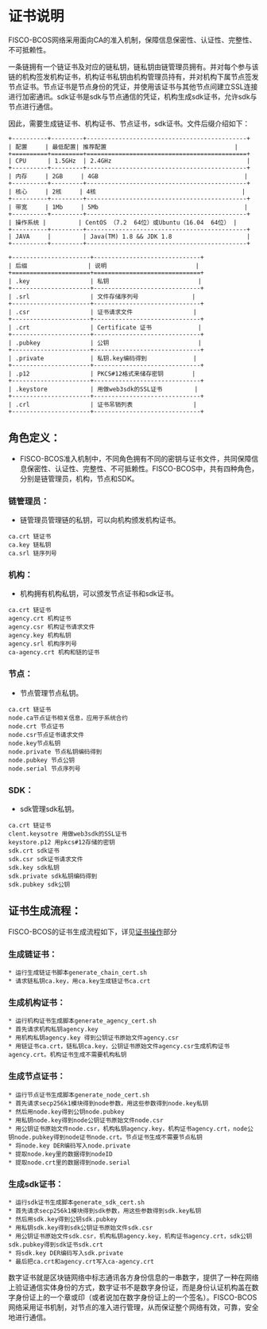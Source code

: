 # 证书说明
FISCO-BCOS网络采用面向CA的准入机制，保障信息保密性、认证性、完整性、不可抵赖性。

一条链拥有一个链证书及对应的链私钥，链私钥由链管理员拥有。并对每个参与该链的机构签发机构证书，机构证书私钥由机构管理员持有，并对机构下属节点签发节点证书。节点证书是节点身份的凭证，并使用该证书与其他节点间建立SSL连接进行加密通讯。sdk证书是sdk与节点通信的凭证，机构生成sdk证书，允许sdk与节点进行通信。

因此，需要生成链证书、机构证书、节点证书，sdk证书。文件后缀介绍如下：


```eval_rst
+----------+---------+---------------------------------------------+
| 配置     | 最低配置| 推荐配置                                    |
+==========+=========+=============================================+
| CPU      | 1.5GHz  | 2.4GHz                                      |
+----------+---------+---------------------------------------------+
| 内存     | 2GB     | 4GB                                         |
+----------+---------+---------------------------------------------+
| 核心     | 2核     | 4核                                         |
+----------+---------+---------------------------------------------+
| 带宽     | 1Mb     | 5Mb                                         |
+----------+---------+---------------------------------------------+
| 操作系统 |         | CentOS （7.2  64位）或Ubuntu（16.04  64位） |
+----------+---------+---------------------------------------------+
| JAVA     |         | Java(TM) 1.8 && JDK 1.8                     |
+----------+---------+---------------------------------------------+

+----------------------+------------------------------+
| 后缀                 | 说明                         |
+======================+==============================+
| .key                 | 私钥                         |
+----------------------+------------------------------+
| .srl                 | 文件存储序列号               |
+----------------------+------------------------------+
| .csr                 | 证书请求文件                 |
+----------------------+------------------------------+
| .crt                 | Certificate 证书             |
+----------------------+------------------------------+
| .pubkey              | 公钥                         |
+----------------------+------------------------------+
| .private             | 私钥.key编码得到             |
+----------------------+------------------------------+
| .p12                 | PKCS#12格式来储存密钥        |
+----------------------+------------------------------+
| .keystore            | 用做web3sdk的SSL证书         |
+----------------------+------------------------------+
| .crl                 | 证书吊销列表                 |
+----------------------+------------------------------+
```

## 角色定义：
* FISCO-BCOS准入机制中，不同角色拥有不同的密钥与证书文件，共同保障信息保密性、认证性、完整性、不可抵赖性。FISCO-BCOS中，共有四种角色，分别是链管理员，机构，节点和SDK。
### 链管理员：
* 链管理员管理链的私钥，可以向机构颁发机构证书。

```shell
ca.crt 链证书			
ca.key 链私钥			
ca.srl 链序列号
```		

### 机构：
* 机构拥有机构私钥，可以颁发节点证书和sdk证书。

```shell
ca.crt 链证书
agency.crt 机构证书
agency.csr 机构证书请求文件
agency.key 机构私钥
agency.srl 机构序列号
ca-agency.crt 机构和链的证书
```	

### 节点：
* 节点管理节点私钥。

```shell
ca.crt 链证书
node.ca节点证书相关信息，应用于系统合约
node.crt 节点证书
node.csr节点证书请求文件
node.key节点私钥
node.private 节点私钥编码得到
node.pubkey 节点公钥
node.serial 节点序列号
```	

### SDK：
* sdk管理sdk私钥。

```shell
ca.crt 链证书
clent.keysotre 用做web3sdk的SSL证书
keystore.p12 用pkcs#12存储的密钥
sdk.crt sdk证书
sdk.csr sdk证书请求文件
sdk.key sdk私钥
sdk.private sdk私钥编码得到
sdk.pubkey sdk公钥
```	


## 证书生成流程：
FISCO-BCOS的证书生成流程如下，详见[证书操作](https://fisco-bcos-test.readthedocs.io/zh/latest/docs/usage/tools.html)部分

### 生成链证书：
```shell
* 运行生成链证书脚本generate_chain_cert.sh
* 请求链私钥ca.key，用ca.key生成链证书ca.crt
```

### 生成机构证书：
```shell
* 运行机构证书生成脚本generate_agency_cert.sh
* 首先请求机构私钥agency.key
* 用机构私钥agency.key 得到公钥证书原始文件agency.csr
* 用链证书ca.crt，链私钥ca.key，公钥证书原始文件agency.csr生成机构证书agency.crt。机构证书生成不需要机构私钥
```

### 生成节点证书：
```shell
* 运行节点证书生成脚本generate_node_cert.sh
* 首先请求secp256k1模块得到node参数，用这些参数得到node.key私钥
* 然后用node.key得到公钥node.pubkey
* 用私钥node.key得到node公钥证书原始文件node.csr
* 用公钥证书原始文件node.csr，机构私钥agency.key，机构证书agency.crt，node公钥node.pubkey得到node证书node.crt。节点证书生成不需要节点私钥
* 将node.key DER编码写入node.private
* 提取node.key里的数据得到nodeID
* 提取node.crt里的数据得到node.serial
```

### 生成sdk证书：
```shell
* 运行sdk证书生成脚本generate_sdk_cert.sh
* 首先请求secp256k1模块得到sdk参数，用这些参数得到sdk.key私钥
* 然后用sdk.key得到公钥sdk.pubkey
* 用私钥sdk.key得到sdk公钥证书原始文件sdk.csr
* 用公钥证书原始文件sdk.csr，机构私钥agency.key，机构证书agency.crt，sdk公钥sdk.pubkey得到sdk证书sdk.crt
* 将sdk.key DER编码写入sdk.private
* 最后把ca.crt和agency.crt写入ca-agency.crt
```
数字证书就是区块链网络中标志通讯各方身份信息的一串数字，提供了一种在网络上验证通信实体身份的方式，数字证书不是数字身份证，而是身份认证机构盖在数字身份证上的一个章或印（或者说加在数字身份证上的一个签名）。FISCO-BCOS网络采用证书机制，对节点的准入进行管理，从而保证整个网络有效，可靠，安全地进行通信。

